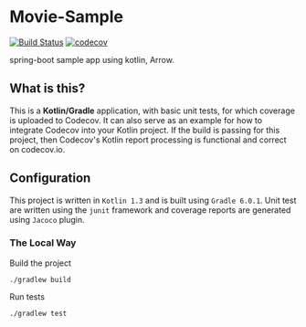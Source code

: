 # Movie-Sample

[![Build Status](https://travis-ci.com/sonorati/movie-example.svg?branch=master)](https://travis-ci.com/sonorati/movie-example)
[![codecov](https://codecov.io/gh/sonorati/movie-example/branch/master/graph/badge.svg)](https://codecov.io/gh/sonorati/movie-example)

spring-boot sample app using kotlin, Arrow.

## What is this?

This is a **Kotlin/Gradle** application, with basic unit tests, for which coverage is uploaded to Codecov. It can also serve as an example for how to integrate Codecov into your Kotlin project. If the build is passing for this project, then Codecov's Kotlin report processing is functional and correct on codecov.io.

## Configuration

This project is written in `Kotlin 1.3` and is built using `Gradle 6.0.1`. Unit test are written using the `junit` framework and coverage reports are generated using `Jacoco` plugin.


### The Local Way

Build the project
```
./gradlew build
```

Run tests
```
./gradlew test
```
